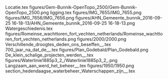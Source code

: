 Locatie.tex
figures/Gem-Bunnik-OpenTopo_2500/Gem-Bunnik-OpenTopo_2500.png
ligging.tex
figures/IMG_7655/IMG_7655.png
figures/IMG_7656/IMG_7656.png
figures/AHN_Gemeente_bunnik_2016-09-25 16-18-13/AHN_Gemeente_bunnik_2016-09-25 16-18-13.png
Watergeschiedenis.tex
figures/Romeinse_wachttoren_fort_vechten_netherlands/Romeinse_wachttoren_fort_vechten_netherlands.png
figures/2000/2000.png
Verschillende_droogtes_deden_ons_beseffen__.tex
700_jaar_na_dat_de__.tex
figures/Plan_Godebald/Plan_Godebald.png
De_klein_schalige_projecten_werden__.tex
figures/Waterlinie1885p3_2_/Waterlinie1885p3_2_.png
Langzaam_aan_werd_het_beheer__.tex
figures/1950/1950.png
section_hedendaagse_waterbeheer_Waterschappen_zijn__.tex
